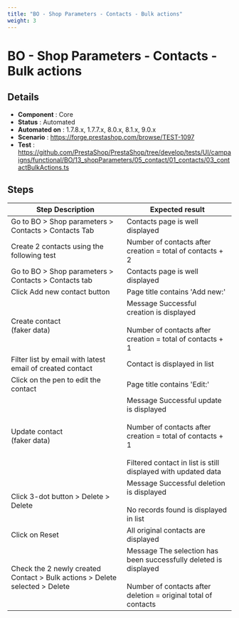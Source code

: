 ```yaml
---
title: "BO - Shop Parameters - Contacts - Bulk actions"
weight: 3
---
```


# BO - Shop Parameters - Contacts - Bulk actions
## Details
* **Component** : Core
* **Status** : Automated
* **Automated on** : 1.7.8.x, 1.7.7.x, 8.0.x, 8.1.x, 9.0.x
* **Scenario** : https://forge.prestashop.com/browse/TEST-1097
* **Test** : https://github.com/PrestaShop/PrestaShop/tree/develop/tests/UI/campaigns/functional/BO/13_shopParameters/05_contact/01_contacts/03_contactBulkActions.ts

## Steps
| Step Description | Expected result |
| ----- | ----- |
| Go to BO > Shop parameters > Contacts > Contacts Tab | Contacts page is well displayed |
| Create 2 contacts using the following test | Number of contacts after creation = total of contacts + 2 |
| Go to BO > Shop parameters > Contacts > Contacts tab | Contacts page is well displayed |
| Click Add new contact button | Page title contains 'Add new:' |
| Create contact<br>(faker data) | Message Successful creation is displayed<br><br>Number of contacts after creation = total of contacts + 1 |
| Filter list by email with latest email of created contact | Contact is displayed in list |
| Click on the pen to edit the contact | Page title contains 'Edit:' |
| Update contact<br>(faker data) | Message Successful update is displayed<br><br>Number of contacts after creation = total of contacts + 1<br><br>Filtered contact in list is still displayed with updated data |
| Click 3-dot button > Delete > Delete | Message Successful deletion is displayed<br><br>No records found is displayed in list |
| Click on Reset | All original contacts are displayed |
| Check the 2 newly created Contact > Bulk actions > Delete selected > Delete | Message The selection has been successfully deleted is displayed<br><br>Number of contacts after deletion = original total of contacts |
